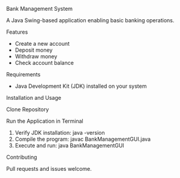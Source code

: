 Bank Management System

A Java Swing-based application enabling basic banking operations.

Features

- Create a new account
- Deposit money
- Withdraw money
- Check account balance

Requirements

- Java Development Kit (JDK) installed on your system

Installation and Usage

Clone Repository


Run the Application in Terminal

1. Verify JDK installation: java -version
2. Compile the program: javac BankManagementGUI.java
3. Execute and run: java BankManagementGUI

Contributing

Pull requests and issues welcome.
